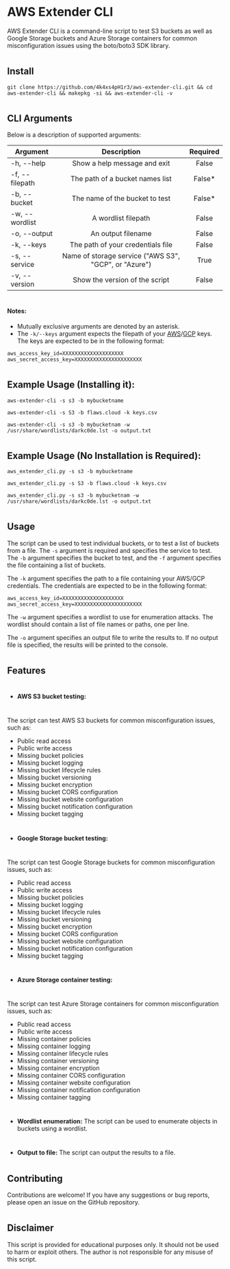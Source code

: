 # AWS Extender CLI

AWS Extender CLI is a command-line script to test S3 buckets as well as Google Storage buckets and Azure Storage containers for common misconfiguration issues using the boto/boto3 SDK library.

#

## Install

```ShellSession
git clone https://github.com/4k4xs4pH1r3/aws-extender-cli.git && cd aws-extender-cli && makepkg -si && aws-extender-cli -v
```

#

## CLI Arguments

Below is a description of supported arguments:

| Argument       |                       Description                        | Required |
| -------------- | :------------------------------------------------------: | :------: |
| -h, --help     |               Show a help message and exit               |  False   |
| -f, --filepath |             The path of a bucket names list              | False\*  |
| -b, --bucket   |              The name of the bucket to test              | False\*  |
| -w, --wordlist |                   A wordlist filepath                    |  False   |
| -o, --output   |                    An output filename                    |  False   |
| -k, --keys     |            The path of your credentials file             |  False   |
| -s, --service  |   Name of storage service ("AWS S3", "GCP", or "Azure")  |   True   |
| -v, --version  |              Show the version of the script              |  False   |

#

#### Notes:

- Mutually exclusive arguments are denoted by an asterisk.
- The `-k/--keys` argument expects the filepath of your [AWS](https://console.aws.amazon.com/iam/home?#/security_credential)/[GCP](https://cloud.google.com/storage/docs/migrating#keys) keys. The keys are expected to be in the following format:

```
aws_access_key_id=XXXXXXXXXXXXXXXXXXXX
aws_secret_access_key=XXXXXXXXXXXXXXXXXXXXXX
```

#

## Example Usage (Installing it):

```ShellSession
aws-extender-cli -s s3 -b mybucketname
```

```ShellSession
aws-extender-cli -s S3 -b flaws.cloud -k keys.csv
```

```ShellSession
aws-extender-cli -s s3 -b mybucketnam -w /usr/share/wordlists/darkc0de.lst -o output.txt
```

#

## Example Usage (No Installation is Required):

```ShellSession
aws_extender_cli.py -s s3 -b mybucketname
```

```ShellSession
aws_extender_cli.py -s S3 -b flaws.cloud -k keys.csv
```

```ShellSession
aws_extender_cli.py -s s3 -b mybucketnam -w /usr/share/wordlists/darkc0de.lst -o output.txt
```

#

## Usage

The script can be used to test individual buckets, or to test a list of buckets from a file. The `-s` argument is required and specifies the service to test. The `-b` argument specifies the bucket to test, and the `-f` argument specifies the file containing a list of buckets.

The `-k` argument specifies the path to a file containing your AWS/GCP credentials. The credentials are expected to be in the following format:

```
aws_access_key_id=XXXXXXXXXXXXXXXXXXXX
aws_secret_access_key=XXXXXXXXXXXXXXXXXXXXXX
```

The `-w` argument specifies a wordlist to use for enumeration attacks. The wordlist should contain a list of file names or paths, one per line.

The `-o` argument specifies an output file to write the results to. If no output file is specified, the results will be printed to the console.

#

## Features

#

- **AWS S3 bucket testing:**

#

The script can test AWS S3 buckets for common misconfiguration issues, such as:

- Public read access
- Public write access
- Missing bucket policies
- Missing bucket logging
- Missing bucket lifecycle rules
- Missing bucket versioning
- Missing bucket encryption
- Missing bucket CORS configuration
- Missing bucket website configuration
- Missing bucket notification configuration
- Missing bucket tagging

#

- **Google Storage bucket testing:**

#

The script can test Google Storage buckets for common misconfiguration issues, such as:

- Public read access
- Public write access
- Missing bucket policies
- Missing bucket logging
- Missing bucket lifecycle rules
- Missing bucket versioning
- Missing bucket encryption
- Missing bucket CORS configuration
- Missing bucket website configuration
- Missing bucket notification configuration
- Missing bucket tagging

#

- **Azure Storage container testing:**

#

The script can test Azure Storage containers for common misconfiguration issues, such as:

- Public read access
- Public write access
- Missing container policies
- Missing container logging
- Missing container lifecycle rules
- Missing container versioning
- Missing container encryption
- Missing container CORS configuration
- Missing container website configuration
- Missing container notification configuration
- Missing container tagging

#

- **Wordlist enumeration:**
  The script can be used to enumerate objects in buckets using a wordlist.

#

- **Output to file:**
  The script can output the results to a file.

#

## Contributing

Contributions are welcome! If you have any suggestions or bug reports, please open an issue on the GitHub repository.

#

## Disclaimer

This script is provided for educational purposes only. It should not be used to harm or exploit others. The author is not responsible for any misuse of this script.
